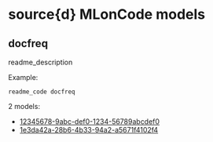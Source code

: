 source{d} MLonCode models
=========================

## docfreq
readme_description

Example:

```
readme_code docfreq
```

2 models:

* <default> [12345678-9abc-def0-1234-56789abcdef0](/docfreq/12345678-9abc-def0-1234-56789abcdef0.md)
*  [1e3da42a-28b6-4b33-94a2-a5671f4102f4](/docfreq/1e3da42a-28b6-4b33-94a2-a5671f4102f4.md)
